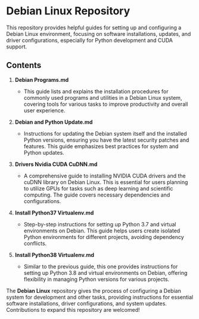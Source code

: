 # Debian Linux Repository

This repository provides helpful guides for setting up and configuring a Debian Linux environment, focusing on software installations, updates, and driver configurations, especially for Python development and CUDA support.

## Contents

1. **Debian Programs.md**
    - This guide lists and explains the installation procedures for commonly used programs and utilities in a Debian Linux system, covering tools for various tasks to improve productivity and overall user experience.

2. **Debian and Python Update.md**
    - Instructions for updating the Debian system itself and the installed Python versions, ensuring you have the latest security patches and features.  This guide emphasizes best practices for system and Python updates.

3. **Drivers Nvidia CUDA CuDNN.md**
    - A comprehensive guide to installing NVIDIA CUDA drivers and the cuDNN library on Debian Linux.  This is essential for users planning to utilize GPUs for tasks such as deep learning and scientific computing. The guide covers necessary dependencies and configurations.

4. **Install Python37 Virtualenv.md**
    - Step-by-step instructions for setting up Python 3.7 and virtual environments on Debian. This guide helps users create isolated Python environments for different projects, avoiding dependency conflicts.

5. **Install Python38 Virtualenv.md**
    - Similar to the previous guide, this one provides instructions for setting up Python 3.8 and virtual environments on Debian, offering flexibility in managing Python versions for various projects.

The **Debian Linux** repository gives the process of configuring a Debian system for development and other tasks, providing instructions for essential software installations, driver configurations, and system updates.  Contributions to expand this repository are welcomed!
